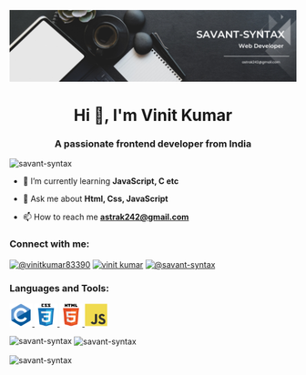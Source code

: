 ![logo](https://github.com/Savant-Syntax/Savant-Syntax/blob/main/Github%20Banner.png)

<h1 align="center">Hi 👋, I'm Vinit Kumar</h1>
<h3 align="center">A passionate frontend developer from India</h3>


<p align="left"> <img src="https://komarev.com/ghpvc/?username=savant-syntax&label=Profile%20views&color=0e75b6&style=flat" alt="savant-syntax" /> </p>

- 🌱 I’m currently learning **JavaScript, C etc**

- 💬 Ask me about **Html, Css, JavaScript**

- 📫 How to reach me **astrak242@gmail.com**

<h3 align="left">Connect with me:</h3>
<p align="left">
<a href="https://twitter.com/@vinitkumar83390" target="blank"><img align="center" src="https://raw.githubusercontent.com/rahuldkjain/github-profile-readme-generator/master/src/images/icons/Social/twitter.svg" alt="@vinitkumar83390" height="30" width="40" /></a>
<a href="https://linkedin.com/in/vinit kumar" target="blank"><img align="center" src="https://raw.githubusercontent.com/rahuldkjain/github-profile-readme-generator/master/src/images/icons/Social/linked-in-alt.svg" alt="vinit kumar" height="30" width="40" /></a>
<a href="https://instagram.com/@savant-syntax" target="blank"><img align="center" src="https://raw.githubusercontent.com/rahuldkjain/github-profile-readme-generator/master/src/images/icons/Social/instagram.svg" alt="@savant-syntax" height="30" width="40" /></a>
</p>

<h3 align="left">Languages and Tools:</h3>
<p align="left"> <a href="https://www.cprogramming.com/" target="_blank" rel="noreferrer"> <img src="https://raw.githubusercontent.com/devicons/devicon/master/icons/c/c-original.svg" alt="c" width="40" height="40"/> </a> <a href="https://www.w3schools.com/css/" target="_blank" rel="noreferrer"> <img src="https://raw.githubusercontent.com/devicons/devicon/master/icons/css3/css3-original-wordmark.svg" alt="css3" width="40" height="40"/> </a> <a href="https://www.w3.org/html/" target="_blank" rel="noreferrer"> <img src="https://raw.githubusercontent.com/devicons/devicon/master/icons/html5/html5-original-wordmark.svg" alt="html5" width="40" height="40"/> </a> <a href="https://developer.mozilla.org/en-US/docs/Web/JavaScript" target="_blank" rel="noreferrer"> <img src="https://raw.githubusercontent.com/devicons/devicon/master/icons/javascript/javascript-original.svg" alt="javascript" width="40" height="40"/> </a> </p>

<p><img align="left" src="https://github-readme-stats.vercel.app/api/top-langs?username=savant-syntax&show_icons=true&locale=en&layout=compact" alt="savant-syntax" /></p>

<p>&nbsp;<img align="center" src="https://github-readme-stats.vercel.app/api?username=savant-syntax&show_icons=true&locale=en" alt="savant-syntax" /></p>

<p><img align="center" src="https://github-readme-streak-stats.herokuapp.com/?user=savant-syntax&" alt="savant-syntax" /></p>
